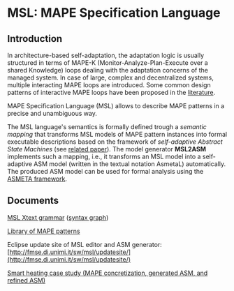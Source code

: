 # MSL: MAPE Specification Language

## Introduction
In architecture-based self-adaptation, the adaptation logic is usually structured in terms of MAPE-K (Monitor-Analyze-Plan-Execute over a shared Knowledge) loops dealing with the adaptation concerns of the managed system. In case of large, complex and decentralized systems, multiple interacting MAPE loops are introduced. Some common design patterns of interactive MAPE loops have been proposed in the [literature](https://doi.org/10.1007/978-3-642-35813-5_4).

MAPE Specification Language (MSL) allows to describe MAPE patterns in a precise and unambiguous way.

The MSL language's semantics is formally defined trough a *semantic mapping* that transforms MSL models of MAPE pattern instances into formal executable descriptions based on the framework of *self-adaptive Abstract State Machines* (see [related paper](http://doi.acm.org/10.1145/3019598)).
The model generator **MSL2ASM** implements such a mapping, i.e., it transforms an MSL model into a self-adaptive ASM model (written in the textual notation AsmetaL) automatically. The produced ASM model can be used for formal analysis using the [ASMETA framework](http://asmeta.sourceforge.net/).


## Documents

[MSL Xtext grammar](http://fmse.di.unimi.it/sw/msl/MSL.xtext) ([syntax graph](http://fmse.di.unimi.it/sw/msl/MSL.png))

[Library of MAPE patterns](http://fmse.di.unimi.it/sw/msl/MAPEpatterns.zip)

Eclipse update site of MSL editor and ASM generator: [http://fmse.di.unimi.it/sw/msl/updatesite/](http://fmse.di.unimi.it/sw/msl/updatesite/)

[Smart heating case study (MAPE concretization, generated ASM, and refined ASM)](http://fmse.di.unimi.it/sw/msl/smartHeatingCaseStudyECSA2018.zip)
